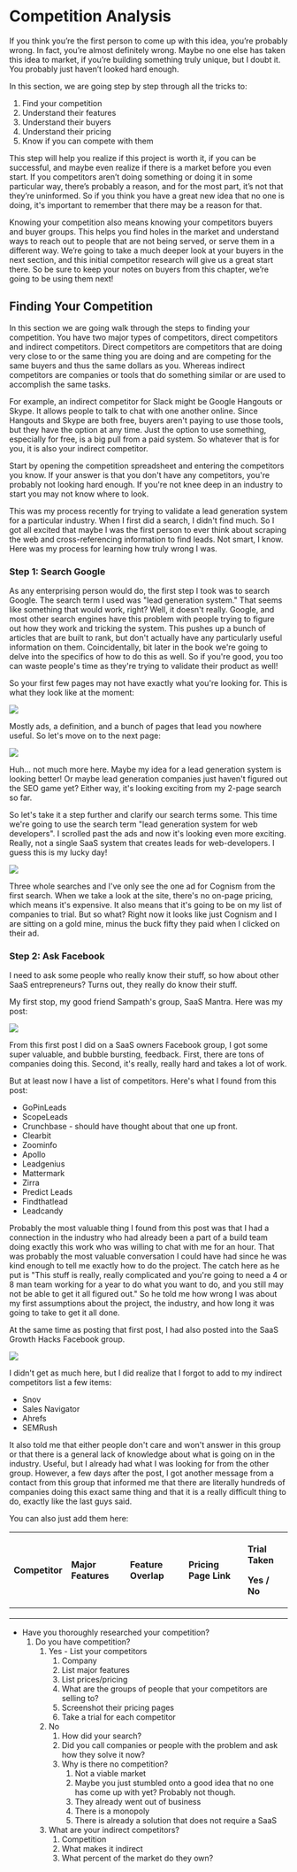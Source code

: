 # Competition Analysis



If you think you’re the first person to come up with this idea, you’re probably wrong. In fact, you’re almost definitely wrong. Maybe no one else has taken this idea to market, if you’re building something truly unique, but I doubt it. You probably just haven’t looked hard enough. 

In this section, we are going step by step through all the tricks to:

1. Find your competition
2. Understand their features
3. Understand their buyers
4. Understand their pricing
5. Know if you can compete with them

This step will help you realize if this project is worth it, if you can be successful, and maybe even realize if there is a market before you even start. If you competitors aren’t doing something or doing it in some particular way, there’s probably a reason, and for the most part, it’s not that they’re uninformed. So if you think you have a great new idea that no one is doing, it's important to remember that there may be a reason for that.

Knowing your competition also means knowing your competitors buyers and buyer groups. This helps you find holes in the market and understand ways to reach out to people that are not being served, or serve them in a different way. We’re going to take a much deeper look at your buyers in the next section, and this initial competitor research will give us a great start there. So be sure to keep your notes on buyers from this chapter, we’re going to be using them next!

## Finding Your Competition

In this section we are going walk through the steps to finding your competition. You have two major types of competitors, direct competitors and indirect competitors. Direct competitors are competitors that are doing very close to or the same thing you are doing and are competing for the same buyers and thus the same dollars as you. Whereas indirect competitors are companies or tools that do something similar or are used to accomplish the same tasks. 

For example, an indirect competitor for Slack might be Google Hangouts or Skype. It allows people to talk to chat with one another online. Since Hangouts and Skype are both free, buyers aren't paying to use those tools, but they have the option at any time. Just the option to use something, especially for free, is a big pull from a paid system. So whatever that is for you, it is also your indirect competitor. 

Start by opening the competition spreadsheet and entering the competitors you know. If your answer is that you don't have any competitors, you're probably not looking hard enough. If you're not knee deep in an industry to start you may not know where to look. 

This was my process recently for trying to validate a lead generation system for a particular industry. When I first did a search, I didn't find much. So I got all excited that maybe I was the first person to ever think about scraping the web and cross-referencing information to find leads. Not smart, I know. Here was my process for learning how truly wrong I was. 

### Step 1: Search Google

As any enterprising person would do, the first step I took was to search Google. The search term I used was "lead generation system." That seems like something that would work, right? Well, it doesn't really. Google, and most other search engines have this problem with people trying to figure out how they work and tricking the system. This pushes up a bunch of articles that are built to rank, but don't actually have any particularly useful information on them. Coincidentally,  bit later in the book we're going to delve into the specifics of how to do this as well. So if you're good, you too can waste people's time as they're trying to validate their product as well! 

So your first few pages may not have exactly what you're looking for. This is what they look like at the moment:

![](../../.gitbook/assets/2019-09-11_00h44_06%20%281%29.png)

Mostly ads, a definition, and a bunch of pages that lead you nowhere useful. So let's move on to the next page:

![](../../.gitbook/assets/2019-09-11_00h45_45.png)

Huh... not much more here. Maybe my idea for a lead generation system is looking better! Or maybe lead generation companies just haven't figured out the SEO game yet? Either way, it's looking exciting from my 2-page search so far. 

So let's take it a step further and clarify our search terms some. This time we're going to use the search term "lead generation system for web developers". I scrolled past the ads and now it's looking even more exciting. Really, not a single SaaS system that creates leads for web-developers. I guess this is my lucky day!

![](../../.gitbook/assets/2019-09-11_00h49_57.png)

Three whole searches and I've only see the one ad for Cognism from the first search. When we take a look at the site, there's no on-page pricing, which means it's expensive. It also means that it's going to be on my list of companies to trial. But so what? Right now it looks like just Cognism and I are sitting on a gold mine, minus the buck fifty they paid when I clicked on their ad.

### Step 2: Ask Facebook

I need to ask some people who really know their stuff, so how about other SaaS entrepreneurs? Turns out, they really do know their stuff. 

My first stop, my good friend Sampath's group, SaaS Mantra. Here was my post:

![](../../.gitbook/assets/2019-09-11_01h00_55.png)

From this first post I did on a SaaS owners Facebook group, I got some super valuable, and bubble bursting, feedback. First, there are tons of companies doing this. Second, it's really, really hard and takes a lot of work. 

But at least now I have a list of competitors. Here's what I found from this post:

* GoPinLeads
* ScopeLeads
* Crunchbase - should have thought about that one up front.
* Clearbit
* Zoominfo
* Apollo
* Leadgenius
* Mattermark
* Zirra
* Predict Leads
* Findthatlead
* Leadcandy

Probably the most valuable thing I found from this post was that I had a connection in the industry who had already been a part of a build team doing exactly this work who was willing to chat with me for an hour. That was probably the most valuable conversation I could have had since he was kind enough to tell me exactly how to do the project. The catch here as he put is "This stuff is really, really complicated and you're going to need a 4 or 8 man team working for a year to do what you want to do, and you still may not be able to get it all figured out." So he told me how wrong I was about my first assumptions about the project, the industry, and how long it was going to take to get it all done. 

At the same time as posting that first post, I had also posted into the SaaS Growth Hacks Facebook group.

![](../../.gitbook/assets/2019-09-11_01h12_26.png)

I didn't get as much here, but I did realize that I forgot to add to my indirect competitors list a few items:

* Snov
* Sales Navigator
* Ahrefs
* SEMRush

It also told me that either people don't care and won't answer in this group or that there is a general lack of knowledge about what is going on in the industry. Useful, but I already had what I was looking for from the other group. However, a few days after the post, I got another message from a contact from this group that informed me that there are literally hundreds of companies doing this exact same thing and that it is a really difficult thing to do, exactly like the last guys said. 

You can also just add them here:

<table>
  <thead>
    <tr>
      <th style="text-align:left">Competitor</th>
      <th style="text-align:left">Major Features</th>
      <th style="text-align:left">Feature Overlap</th>
      <th style="text-align:left">Pricing Page Link</th>
      <th style="text-align:left">
        <p>Trial Taken</p>
        <p>Yes / No</p>
      </th>
    </tr>
  </thead>
  <tbody>
    <tr>
      <td style="text-align:left"></td>
      <td style="text-align:left"></td>
      <td style="text-align:left"></td>
      <td style="text-align:left"></td>
      <td style="text-align:left"></td>
    </tr>
    <tr>
      <td style="text-align:left"></td>
      <td style="text-align:left"></td>
      <td style="text-align:left"></td>
      <td style="text-align:left"></td>
      <td style="text-align:left"></td>
    </tr>
    <tr>
      <td style="text-align:left"></td>
      <td style="text-align:left"></td>
      <td style="text-align:left"></td>
      <td style="text-align:left"></td>
      <td style="text-align:left"></td>
    </tr>
  </tbody>
</table>

* Have you thoroughly researched your competition?
  1. Do you have competition?
     1. Yes - List your competitors
        1. Company
        2. List major features
        3. List prices/pricing
        4. What are the groups of people that your competitors are selling to?
        5. Screenshot their pricing pages
        6. Take a trial for each competitor
     2. No
        1. How did your search?
        2. Did you call companies or people with the problem and ask how they solve it now?
        3. Why is there no competition?
           1. Not a viable market
           2. Maybe you just stumbled onto a good idea that no one has come up with yet? Probably not though.
           3. They already went out of business
           4. There is a monopoly 
           5. There is already a solution that does not require a SaaS
     3. What are your indirect competitors?
        1. Competition
        2. What makes it indirect
        3. What percent of the market do they own?

